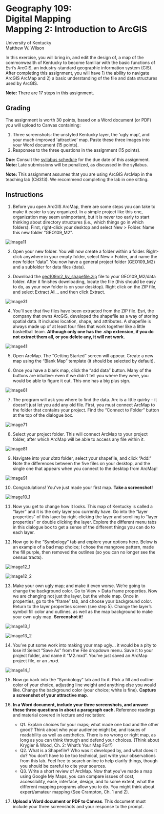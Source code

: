 # Geography 109:<br>Digital Mapping<br>Mapping 2: Introduction to ArcGIS

University of Kentucky
<br>Matthew W. Wilson

In this exercise, you will bring in, and edit the design of, a map of the commonwealth of Kentucky to become familiar with the basic functions of Esri’s ArcGIS, an industry-standard geographic information system (GIS). After completing this assignment, you will have 1) the ability to navigate ArcGIS ArcMap and 2) a basic understanding of the file and data structures used by ArcGIS.

**Note:** There are 17 steps in this assignment.

## Grading

The assignment is worth 30 points, based on a Word document (or PDF) you will upload to Canvas containing:
1. Three screenshots: the unstyled Kentucky layer, the 'ugly map', and your much-improved 'attractive' map. Paste these three images into your Word document (15 points).
2. Responses to the three questions in the assignment (15 points).

**Due:** Consult the [syllabus schedule](../syllabus.md#viii-schedule) for the due date of this assignment. **Note:** Late submissions will be penalized, as discussed in the syllabus.

**Note:** This assignment assumes that you are using ArcGIS ArcMap in the teaching lab (CB313). We recommend completing the lab in one sitting.

## Instructions

1. Before you open ArcGIS ArcMap, there are some steps you can take to make it easier to stay organized. In a simple project like this one, organization may seem unimportant, but it is never too early to start thinking about directory structures (i.e., which things go in which folders). First, right-click your desktop and select New > Folder. Name this new folder “GEO109_M2".

![Image11](assets/images/11.jpg)

2. Open your new folder. You will now create a folder within a folder. Right-click anywhere in your empty folder, select New > Folder, and name the new folder “data”. You now have a general project folder (GEO109_M2) and a subfolder for data files (data).

3. Download the [geo109m2_ky_shapefile.zip](assets/data/geo109m2_ky_shapefile.zip) file to your GEO109_M2/data folder. After it finishes downloading, locate the file (this should be easy to do, as your new folder is on your desktop). Right click on the ZIP file, and select Extract All... and then click Extract.

![Image31](assets/images/31.jpg)

4. You’ll see that five files have been extracted from the ZIP file. Esri, the company that owns ArcGIS, developed the shapefile as a way of storing spatial data. It includes location, shape, and attributes. A shapefile is always made up of at least four files that work together like a little basketball team. **Although only one has the .shp extension, if you do not extract them all, or you delete any, it will not work.**

![Image41](assets/images/41.jpg)

5. Open ArcMap. The “Getting Started” screen will appear. Create a new map using the “Blank Map” template (it should be selected by default).

6. Once you have a blank map, click the “add data” button. Many of the buttons are intuitive: even if we didn’t tell you where they were, you would be able to figure it out. This one has a big plus sign.

![Image61](assets/images/61.jpg)

7. The program will ask you where to find the data. Arc is a little quirky – it doesn’t just let you add any old file. First, you must connect ArcMap to the folder that contains your project. Find the “Connect to Folder” button at the top of the dialogue box.

![Image71](assets/images/71.jpg)

8. Select your project folder. This will connect ArcMap to your project folder, after which ArcMap will be able to access any file within it.

![Image81](assets/images/81.jpg)

9. Navigate into your _data_ folder, select your shapefile, and click “Add.” Note the differences between the five files on your desktop, and the single one that appears when you connect to the desktop from ArcMap!

![Image91](assets/images/91.jpg)

10. Congratulations! You’ve just made your first map. **Take a screenshot!**

![Image10_1](assets/images/10_1.jpg)

11. Now you get to change how it looks. This map of Kentucky is called a “layer” and it is the only layer you currently have. Go into the “layer properties” of this layer by right-clicking the layer and scrolling to “layer properties” or double clicking the layer. Explore the different menu tabs in this dialogue box to get a sense of the different things you can do to each layer.

12. Now go to the “Symbology” tab and explore your options here. Below is an example of a bad map choice; I chose the mangrove pattern, made the fill purple, then removed the outlines (so you can no longer see the census tracts).

![Image12_1](assets/images/12_1.jpg)

![Image12_2](assets/images/12_2.jpg)

13. Make your own ugly map; and make it even worse. We’re going to change the background color. Go to View > Data frame properties. Now we are changing not just the layer, but the whole map. Once in properties, go to the “frame” tab, and choose your background color. Return to the layer properties screen (see step 5). Change the layer’s symbol fill color and outlines, as well as the map background to make your own ugly map. **Screenshot it!**

![Image13_1](assets/images/13_1.jpg)

![Image13_2](assets/images/13_2.jpg)

14. You’ve put some work into making your map ugly... it would be a pity to lose it! Select “Save As” from the File dropdown menu. Save it to your project folder, and name it “M2.mxd”. You’ve just saved an ArcMap project file, or an _.mxd_.

![Image14_1](assets/images/14_1.jpg)

15. Now go back into the “Symbology” tab and fix it. Pick a fill and outline color of your choice, adjusting line weight and anything else you would like. Change the background color (your choice; white is fine). **Capture a screenshot of your attractive map**.

16. **In a Word document, include your three screenshots, and answer these three questions in about a paragraph each.** Reference readings and material covered in lecture and recitation:

	* Q1. Explain choices for your maps; what made one bad and the other good? Think about who your audience might be, and issues of readability as well as aesthetics. There is no wrong or right map, as long as you can think through and defend your choices. (Think about Krygier & Wood, Ch. 2: What’s Your Map For?)
	* Q2. What is a Shapefile? Who was it developed by, and what does it do? You don’t have to be too technical, just write your observations from this lab. Feel free to search online to help clarify things, though you should be careful to cite your sources.
	* Q3. Write a short review of ArcMap. Now that you’ve made a map using Google My Maps, you can compare issues of cost, accessibility, ease, interface, design, and to some extent, what the different mapping programs allow you to do. You might think about expert/amateur mapping (See Crampton, Ch. 1 and 2).

17. **Upload a Word document or PDF to Canvas**. This document must include your three screenshots and your response to the prompt.
